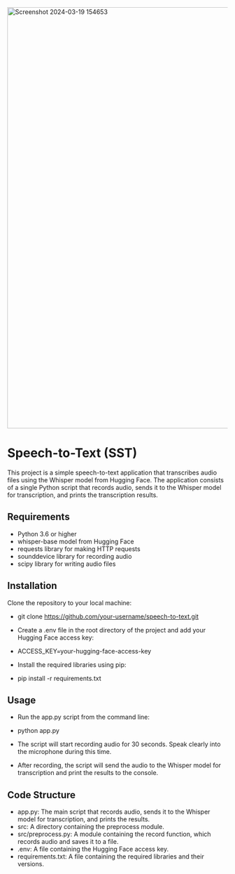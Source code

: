 <img width="960" alt="Screenshot 2024-03-19 154653" src="https://github.com/ImBharatkumar/speech_to_text/assets/118038590/54dd22c8-a2e7-4618-a9ae-ad65f6c91c1d">



# Speech-to-Text (SST)
This project is a simple speech-to-text application that transcribes audio files using the Whisper model from Hugging Face. The application consists of a single Python script that records audio, sends it to the Whisper model for transcription, and prints the transcription results.

## Requirements
* Python 3.6 or higher
* whisper-base model from Hugging Face
* requests library for making HTTP requests
* sounddevice library for recording audio
* scipy library for writing audio files
 
 ## Installation
 Clone the repository to your local machine:

* git clone https://github.com/your-username/speech-to-text.git
* Create a .env file in the root directory of the project and add your Hugging Face access key:
* ACCESS_KEY=your-hugging-face-access-key
* Install the required libraries using pip:


* pip install -r requirements.txt
## Usage
* Run the app.py script from the command line:
  
* python app.py
* The script will start recording audio for 30 seconds. Speak clearly into the microphone during this time.
* After recording, the script will send the audio to the Whisper model for transcription and print the results to the console.

## Code Structure
* app.py: The main script that records audio, sends it to the Whisper model for transcription, and prints the results.
* src: A directory containing the preprocess module.
* src/preprocess.py: A module containing the record function, which records audio and saves it to a file.
* .env: A file containing the Hugging Face access key.
* requirements.txt: A file containing the required libraries and their versions.
